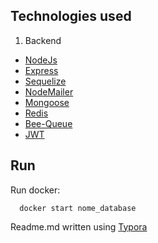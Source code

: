 ## Technologies used

1. Backend

- [NodeJs](https://nodejs.org/en/)
- [Express](https://expressjs.com/pt-br/)
- [Sequelize](https://sequelize.org/)
- [NodeMailer](https://nodemailer.com/about/)
- [Mongoose](https://mongoosejs.com/)
- [Redis](https://redis.io/)
- [Bee-Queue](https://bee-queue.com/)
- [JWT](https://jwt.io/)

## Run

Run docker:

```
  docker start nome_database
```

Readme.md written using [Typora](https://typora.io/)
